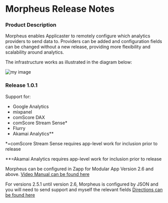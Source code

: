 # Morpheus Release Notes

### Product Description

Morpheus enables Applicaster to remotely configure which analytics providers to send data to. Providers can be added and configuration fields can be changed without a new release, providing more flexibility and scalability around analytics.

The infrastructure works as illustrated in the diagram below:

![my image](https://github.com/applicaster/developer.applicaster.com/tree/developer2/content/morpheus_release_notes/morpheus-diagram.png)


### Release 1.0.1

Support for:

* Google Analytics
* mixpanel
* comScore DAX
* comScore Stream Sense*
* Flurry
* Akamai Analytics**


*=comScore Stream Sense requires app-level work for inclusion prior to release

**=Akamai Analytics requires app-level work for inclusion prior to release

Morpheus can be configured in Zapp for Modular App Version 2.6 and above. 
[Video Manual can be found here](https://applicaster.zendesk.com/hc/en-us/articles/206419186)

For versions 2.5.1 until version 2.6, Morpheus is configured by JSON and you will need to send support and myself the relevant fields [Directions can be found here](https://docs.google.com/a/applicaster.com/document/d/1SEL5_iXb_S2h_D9GID3RK71szWD1V1nEXIqT7bMy8Y8/edit?usp=sharing)